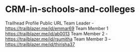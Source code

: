 # CRM-in-schools-and-colleges

  Trailhead Profile Public URL
  Team Leader - https://trailblazer.me/id/emmar69
  Team Member 1 https://trailblazer.me/id/ab0013
  Team Member 2 - https://trailblazer.me/id/rsumitha
  Team Member 3 –https://trailblazer.me/id/thirisha37

